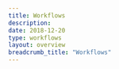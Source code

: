```yaml
---
title: Workflows
description: 
date: 2018-12-20
type: workflows
layout: overview
breadcrumb_title: "Workflows"
---
```


[//]: # (COAR Notify defines [patterns]&#40;/specification/patterns&#41; of payloads that may be used in workflows, typically between repositories and other services.)